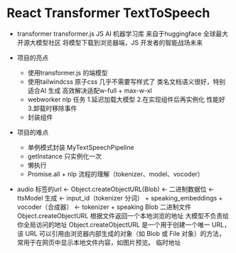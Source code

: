 # React Transformer TextToSpeech

- transformer
    transformer.js JS AI 机器学习库
    来自于huggingface 全球最大开源大模型社区
    将模型下载到浏览器端，JS 开发者的智能战场未来

- 项目的亮点
    - 使用transformer.js 的端模型
    - 使用tailwindcss 原子css 几乎不需要写样式了
        类名文档语义很好，特别适合AI 生成
        高效解决适配w-full + max-w-xl
    - webworker nlp 任务
        1.延迟加载大模型
        2.在实现组件后再实例化 性能好
        3.卸载时移除事件
    - 封装组件
- 项目的难点
    - 单例模式封装 MyTextSpeechPipeline
    - getInstance 只实例化一次
    - 懒执行
    - Promise.all + nlp 流程的理解（tokenizer、model、vocoder）

- audio 标签的url <- Object.createObjectURL(Blob) <- 二进制数据位 <- ttsModel 生成 <- input_id（tokenizer 分词） + speaking_embeddings  + vocoder（合成器） <- tokenizer + speaking
Blob 二进制文件
Object.createObjectURL 根据文件返回一个本地浏览的地址
大模型不负责给你全局访问的地址
Object.createObjectURL 是一个用于创建一个唯一 URL，该 URL 可以引用由浏览器内部生成的对象（如 Blob 或 File 对象）的方法，常用于在网页中显示本地文件内容，如图片预览。
临时地址
